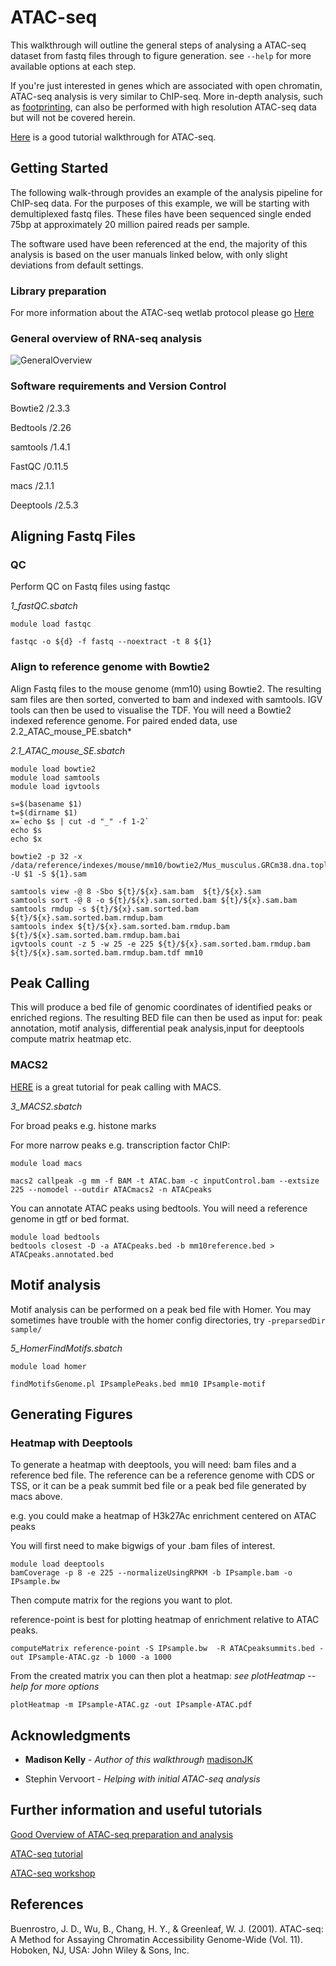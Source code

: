 # ATAC-seq

This walkthrough will outline the general steps of analysing a ATAC-seq dataset from fastq files through to figure generation. 
see ```--help``` for more available options at each step. 

If you're just interested in genes which are associated with open chromatin, ATAC-seq analysis is very similar to ChIP-seq.
More in-depth analysis, such as [footprinting](https://bioinformatics-core-shared-training.github.io/cruk-summer-school-2018/ChIP/Practicals/Practical10_ATAC-seq_analysis_SS.html), can also be performed with high resolution ATAC-seq data but will not be covered herein. 

[Here](https://informatics.fas.harvard.edu/atac-seq-guidelines.html) is a good tutorial walkthrough for ATAC-seq.


## Getting Started

The following walk-through provides an example of the analysis pipeline for ChIP-seq data. For the purposes of this example, we will be starting with demultiplexed fastq files. These files have been sequenced single ended 75bp at approximately 20 million paired reads per sample. 

The software used have been referenced at the end, the majority of this analysis is based on the user manuals linked below, with only slight deviations from default settings.


### Library preparation
 
For more information about the ATAC-seq wetlab protocol please go [Here](https://www.ncbi.nlm.nih.gov/pmc/articles/PMC4374986/)


### General overview of RNA-seq analysis

![GeneralOverview](https://github.com/madisonJK/ReferenceAnalysis/raw/master/ATAC-seq/ATAC-seq_Overview.png)


### Software requirements and Version Control

Bowtie2 /2.3.3

Bedtools /2.26

samtools /1.4.1

FastQC /0.11.5

macs /2.1.1

Deeptools /2.5.3


## Aligning Fastq Files

### QC
Perform QC on Fastq files using fastqc

*1_fastQC.sbatch*
```
module load fastqc

fastqc -o ${d} -f fastq --noextract -t 8 ${1}
```

### Align to reference genome with Bowtie2
Align Fastq files to the mouse genome (mm10) using Bowtie2. The resulting sam files are then sorted, converted to bam and indexed with samtools. IGV tools can then be used to visualise the TDF. You will need a Bowtie2 indexed reference genome. For paired ended data, use 2.2_ATAC_mouse_PE.sbatch*


*2.1_ATAC_mouse_SE.sbatch*
```
module load bowtie2
module load samtools
module load igvtools

s=$(basename $1)
t=$(dirname $1)
x=`echo $s | cut -d "_" -f 1-2`
echo $s
echo $x

bowtie2 -p 32 -x /data/reference/indexes/mouse/mm10/bowtie2/Mus_musculus.GRCm38.dna.toplevel -U $1 -S ${1}.sam

samtools view -@ 8 -Sbo ${t}/${x}.sam.bam  ${t}/${x}.sam
samtools sort -@ 8 -o ${t}/${x}.sam.sorted.bam ${t}/${x}.sam.bam
samtools rmdup -s ${t}/${x}.sam.sorted.bam ${t}/${x}.sam.sorted.bam.rmdup.bam
samtools index ${t}/${x}.sam.sorted.bam.rmdup.bam ${t}/${x}.sam.sorted.bam.rmdup.bam.bai
igvtools count -z 5 -w 25 -e 225 ${t}/${x}.sam.sorted.bam.rmdup.bam ${t}/${x}.sam.sorted.bam.rmdup.bam.tdf mm10

```

## Peak Calling
This will produce a bed file of genomic coordinates of identified peaks or enriched regions. The resulting BED file can then be used as input for: peak annotation, motif analysis, differential peak analysis,input for deeptools compute matrix heatmap etc.

### MACS2
[HERE](https://hbctraining.github.io/Intro-to-ChIPseq/lessons/05_peak_calling_macs.html) is a great tutorial for peak calling with MACS. 

*3_MACS2.sbatch*

For broad peaks e.g. histone marks

For more narrow peaks e.g. transcription factor ChIP: 

```
module load macs

macs2 callpeak -g mm -f BAM -t ATAC.bam -c inputControl.bam --extsize 225 --nomodel --outdir ATACmacs2 -n ATACpeaks
```


You can annotate ATAC peaks using bedtools. You will need a reference genome in gtf or bed format. 

```
module load bedtools 
bedtools closest -D -a ATACpeaks.bed -b mm10reference.bed > ATACpeaks.annotated.bed

```

## Motif analysis

Motif analysis can be performed on a peak bed file with Homer. 
You may sometimes have trouble with the homer config directories, try ```-preparsedDir sample/```


*5_HomerFindMotifs.sbatch*

```
module load homer

findMotifsGenome.pl IPsamplePeaks.bed mm10 IPsample-motif 
```

## Generating Figures

### Heatmap with Deeptools 

To generate a heatmap with deeptools, you will need: bam files and a reference bed file. The reference can be a reference genome with CDS or TSS, or it can be a peak summit bed file or a peak bed file generated by macs above. 

e.g. you could make a heatmap of H3k27Ac enrichment centered on ATAC peaks

You will first need to make bigwigs of your .bam files of interest. 
```
module load deeptools
bamCoverage -p 8 -e 225 --normalizeUsingRPKM -b IPsample.bam -o IPsample.bw
```

Then compute matrix for the regions you want to plot. 

reference-point is best for plotting heatmap of enrichment relative to ATAC peaks. 
```
computeMatrix reference-point -S IPsample.bw  -R ATACpeaksummits.bed -out IPsample-ATAC.gz -b 1000 -a 1000
```

From the created matrix you can then plot a heatmap:
*see plotHeatmap --help for more options*

```
plotHeatmap -m IPsample-ATAC.gz -out IPsample-ATAC.pdf   
``` 


## Acknowledgments


* **Madison Kelly** - *Author of this walkthrough* [madisonJK](https://github.com/madisonJK)

* Stephin Vervoort - *Helping with initial ATAC-seq analysis*


## Further information and useful tutorials

[Good Overview of ATAC-seq preparation and analysis](https://informatics.fas.harvard.edu/atac-seq-guidelines.html)

[ATAC-seq tutorial](https://bioinformatics-core-shared-training.github.io/cruk-summer-school-2018/ChIP/Practicals/Practical10_ATAC-seq_analysis_SS.html)

[ATAC-seq workshop](http://dors.weizmann.ac.il/course/ATAC-seq/ATAC_workshop_July2018_final.pdf)



## References

Buenrostro, J. D., Wu, B., Chang, H. Y., & Greenleaf, W. J. (2001). ATAC-seq: A Method for Assaying Chromatin Accessibility Genome-Wide (Vol. 11). Hoboken, NJ, USA: John Wiley & Sons, Inc.



